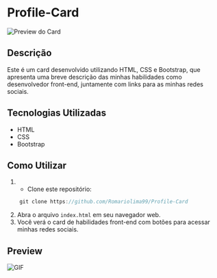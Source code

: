 # Profile-Card


![Preview do Card](screenshot.png)

## Descrição

Este é um card desenvolvido utilizando HTML, CSS e Bootstrap, que apresenta uma breve descrição das minhas habilidades como desenvolvedor front-end, juntamente com links para as minhas redes sociais.

## Tecnologias Utilizadas

- HTML
- CSS
- Bootstrap

## Como Utilizar

1. - Clone este repositório:

```js
    git clone https://github.com/Romariolima99/Profile-Card
 ```
2. Abra o arquivo `index.html` em seu navegador web.
3. Você verá o card de habilidades front-end com botões para acessar minhas redes sociais.


## Preview

<img src="https://i.imgur.com/zlxJ0w5.png" alt="GIF" data-canonical-src="https://i.imgur.com/zlxJ0w5.png" style="max-width: 50%;">

